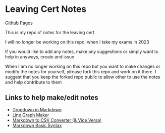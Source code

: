 # Leaving Cert Notes

[Github Pages](https://cutthroat78.github.io/Leaving-Cert-Notes/)

This is my repo of notes for the leaving cert

I will no longer be working on this repo, when I take my exams in 2023

If you would like to add any notes, make any suggestions or simply want to help in anyways, create and issue

When I am no longer working on this repo but you want to make changes or modify the notes for yourself, plrease fork this repo and work on it there. I suggest that you keep the forked repo public to allow other to use the notes and help contribute to them

## Links to help make/edit notes
- [Dropdown in Markdown](https://dev.to/asyraf/how-to-add-dropdown-in-markdown-o78)
- [Line Graph Maker](https://www.rapidtables.com/tools/line-graph.html)
- [Markdown to CSV Converter (& Vice Versa)](https://tableconvert.com/markdown-to-csv)
- [Markdown Basic Syntax](https://www.markdownguide.org/basic-syntax/)

<!-- Example of a comment -->
